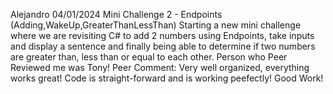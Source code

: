 Alejandro
04/01/2024
Mini Challenge 2 - Endpoints (Adding,WakeUp,GreaterThanLessThan)
Starting a new mini challenge where we are revisiting C# to add 2 numbers using Endpoints, take inputs and display a sentence and finally being able to determine if two numbers are greater than, less than or equal to each other.
Person who Peer Reviewed me was Tony!
Peer Comment: Very well organized, everything works great! Code is straight-forward and is working peefectly! Good Work!
